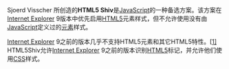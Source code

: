 Sjoerd Visscher 所创造的**HTML5 Shiv**是[JavaScript](https://zh.wikipedia.org/wiki/JavaScript)的一种备选方案。该方案在[Internet Explorer](https://zh.wikipedia.org/wiki/Internet_Explorer) 9版本中优先启用[HTML5](https://zh.wikipedia.org/wiki/HTML5)元素样式，但不允许使用没有由[JavaScript](https://zh.wikipedia.org/wiki/JavaScript)定义过的[元素](https://zh.wikipedia.org/wiki/HTML%E5%85%83%E7%B4%A0)样式。





[Internet Explorer](https://zh.wikipedia.org/wiki/Internet_Explorer) 9之前的版本几乎不支持HTML5元素和其它HTML5特性。[[1\]](https://zh.wikipedia.org/wiki/HTML5_Shiv#cite_note-1) HTML5Shiv允许[Internet Explorer](https://zh.wikipedia.org/wiki/Internet_Explorer) 9之前的版本识别[HTML5](https://zh.wikipedia.org/wiki/HTML5)标记，并允许他们使用[CSS](https://zh.wikipedia.org/wiki/CSS)样式。
